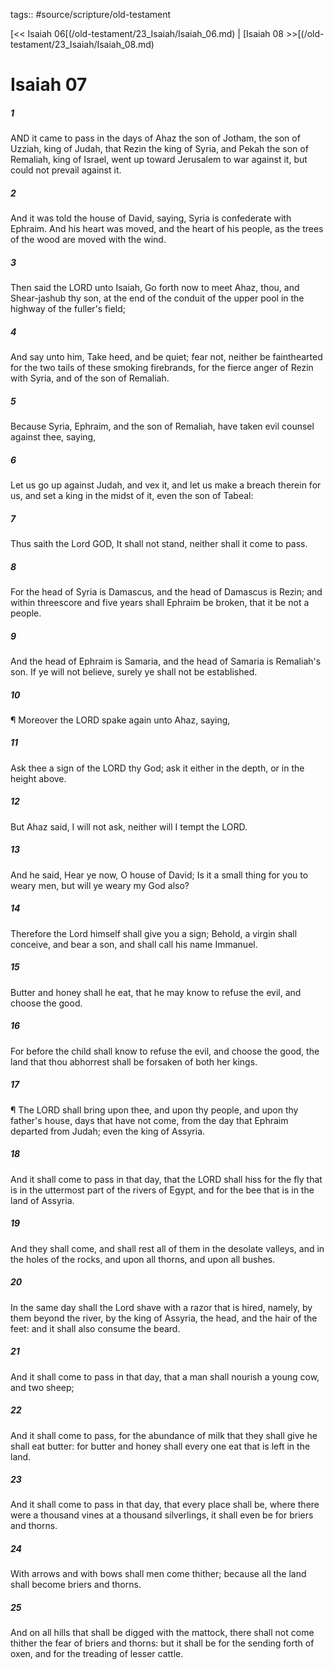 tags:: #source/scripture/old-testament

[<< Isaiah 06[(/old-testament/23_Isaiah/Isaiah_06.md) | [Isaiah 08 >>[(/old-testament/23_Isaiah/Isaiah_08.md)

# Isaiah 07

##### 1

AND it came to pass in the days of Ahaz the son of Jotham, the son of Uzziah, king of Judah, that Rezin the king of Syria, and Pekah the son of Remaliah, king of Israel, went up toward Jerusalem to war against it, but could not prevail against it.

##### 2

And it was told the house of David, saying, Syria is confederate with Ephraim. And his heart was moved, and the heart of his people, as the trees of the wood are moved with the wind.

##### 3

Then said the LORD unto Isaiah, Go forth now to meet Ahaz, thou, and Shear-jashub thy son, at the end of the conduit of the upper pool in the highway of the fuller's field;

##### 4

And say unto him, Take heed, and be quiet; fear not, neither be fainthearted for the two tails of these smoking firebrands, for the fierce anger of Rezin with Syria, and of the son of Remaliah.

##### 5

Because Syria, Ephraim, and the son of Remaliah, have taken evil counsel against thee, saying,

##### 6

Let us go up against Judah, and vex it, and let us make a breach therein for us, and set a king in the midst of it, even the son of Tabeal:

##### 7

Thus saith the Lord GOD, It shall not stand, neither shall it come to pass.

##### 8

For the head of Syria is Damascus, and the head of Damascus is Rezin; and within threescore and five years shall Ephraim be broken, that it be not a people.

##### 9

And the head of Ephraim is Samaria, and the head of Samaria is Remaliah's son. If ye will not believe, surely ye shall not be established.

##### 10

¶ Moreover the LORD spake again unto Ahaz, saying,

##### 11

Ask thee a sign of the LORD thy God; ask it either in the depth, or in the height above.

##### 12

But Ahaz said, I will not ask, neither will I tempt the LORD.

##### 13

And he said, Hear ye now, O house of David; Is it a small thing for you to weary men, but will ye weary my God also?

##### 14

Therefore the Lord himself shall give you a sign; Behold, a virgin shall conceive, and bear a son, and shall call his name Immanuel.

##### 15

Butter and honey shall he eat, that he may know to refuse the evil, and choose the good.

##### 16

For before the child shall know to refuse the evil, and choose the good, the land that thou abhorrest shall be forsaken of both her kings.

##### 17

¶ The LORD shall bring upon thee, and upon thy people, and upon thy father's house, days that have not come, from the day that Ephraim departed from Judah; even the king of Assyria.

##### 18

And it shall come to pass in that day, that the LORD shall hiss for the fly that is in the uttermost part of the rivers of Egypt, and for the bee that is in the land of Assyria.

##### 19

And they shall come, and shall rest all of them in the desolate valleys, and in the holes of the rocks, and upon all thorns, and upon all bushes.

##### 20

In the same day shall the Lord shave with a razor that is hired, namely, by them beyond the river, by the king of Assyria, the head, and the hair of the feet: and it shall also consume the beard.

##### 21

And it shall come to pass in that day, that a man shall nourish a young cow, and two sheep;

##### 22

And it shall come to pass, for the abundance of milk that they shall give he shall eat butter: for butter and honey shall every one eat that is left in the land.

##### 23

And it shall come to pass in that day, that every place shall be, where there were a thousand vines at a thousand silverlings, it shall even be for briers and thorns.

##### 24

With arrows and with bows shall men come thither; because all the land shall become briers and thorns.

##### 25

And on all hills that shall be digged with the mattock, there shall not come thither the fear of briers and thorns: but it shall be for the sending forth of oxen, and for the treading of lesser cattle.
